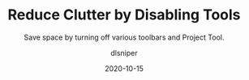 ---
date: 2020-10-15
title: 'Reduce Clutter by Disabling Tools'
technologies: [go]
topics: ['ide']
author: dlsniper
subtitle: 'Save space by turning off various toolbars and Project Tool.'
seealso:
  - title: 'Configuring Menus and Toolbars'
    href: 'https://www.jetbrains.com/help/go/configuring-menus-and-toolbars.html'
thumbnail: ./thumbnail.png
cardThumbnail: ./card.png
shortVideo:
  poster: ./poster_short.png
  url: https://www.youtube.com/watch?v=Fwgc0rBenvc&list=PLM-t1Z4tbFfnXnghmtk6WVz10_pivOw25&index=3&t=0s
leadin: |
  *You don't have to use all those tools. Let's turn them off.*

  By default, GoLand has lots of features visible and available.
  As you learn your way around, you want to give more space to
  the editor and focus on your coding.

---